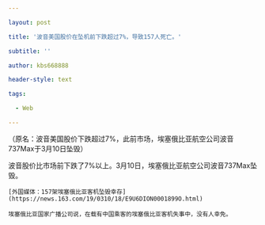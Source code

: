 ---
layout: post
title: '波音美国股价在坠机前下跌超过7%，导致157人死亡。'
subtitle: ''
author: kbs668888
header-style: text
tags:
  - Web
---
（原名：波音美国股价下跌超过7%，此前市场，埃塞俄比亚航空公司波音737Max于3月10日坠毁）

波音股价比市场前下跌了7%以上。3月10日，埃塞俄比亚航空公司波音737Max坠毁。

    
    
    [外国媒体：157架埃塞俄比亚客机坠毁幸存](https://news.163.com/19/0310/18/E9U6DION0001899O.html)
    
    埃塞俄比亚国家广播公司说，在载有中国乘客的埃塞俄比亚客机失事中，没有人幸免。

